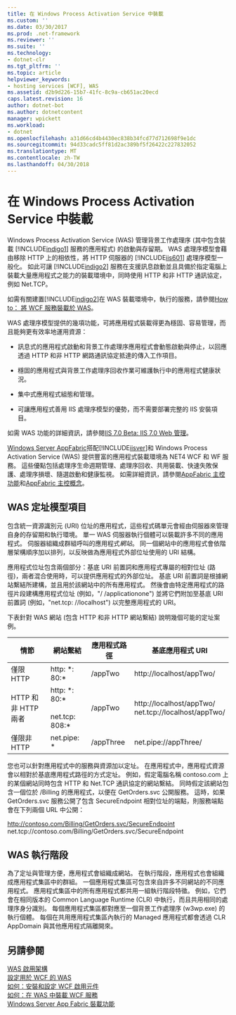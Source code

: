 ```yaml
---
title: 在 Windows Process Activation Service 中裝載
ms.custom: ''
ms.date: 03/30/2017
ms.prod: .net-framework
ms.reviewer: ''
ms.suite: ''
ms.technology:
- dotnet-clr
ms.tgt_pltfrm: ''
ms.topic: article
helpviewer_keywords:
- hosting services [WCF], WAS
ms.assetid: d2b9d226-15b7-41fc-8c9a-cb651ac20ecd
caps.latest.revision: 16
author: dotnet-bot
ms.author: dotnetcontent
manager: wpickett
ms.workload:
- dotnet
ms.openlocfilehash: a31d66cd4b4430ec838b34fcd77d712698f9e1dc
ms.sourcegitcommit: 94d33cadc5ff81d2ac389bf5f26422c227832052
ms.translationtype: MT
ms.contentlocale: zh-TW
ms.lasthandoff: 04/30/2018
---
```

# <a name="hosting-in-windows-process-activation-service"></a>在 Windows Process Activation Service 中裝載
Windows Process Activation Service (WAS) 管理背景工作處理序 (其中包含裝載 [!INCLUDE[indigo1](../../../../includes/indigo1-md.md)] 服務的應用程式) 的啟動與存留期。 WAS 處理序模型會藉由移除 HTTP 上的相依性，將 HTTP 伺服器的 [!INCLUDE[iis601](../../../../includes/iis601-md.md)] 處理序模型一般化。 如此可讓 [!INCLUDE[indigo2](../../../../includes/indigo2-md.md)] 服務在支援訊息啟動並且具備於指定電腦上裝載大量應用程式之能力的裝載環境中，同時使用 HTTP 和非 HTTP 通訊協定，例如 Net.TCP。  
  
 如需有關建置[!INCLUDE[indigo2](../../../../includes/indigo2-md.md)]在 WAS 裝載環境中，執行的服務，請參閱[How to： 將 WCF 服務裝載於 WAS](../../../../docs/framework/wcf/feature-details/how-to-host-a-wcf-service-in-was.md)。  
  
 WAS 處理序模型提供的幾項功能，可將應用程式裝載得更為穩固、容易管理，而且能夠更有效率地運用資源：  
  
-   訊息式的應用程式啟動和背景工作處理序應用程式會動態啟動與停止，以回應透過 HTTP 和非 HTTP 網路通訊協定抵達的傳入工作項目。  
  
-   穩固的應用程式與背景工作處理序回收作業可維護執行中的應用程式健康狀況。  
  
-   集中式應用程式組態和管理。  
  
-   可讓應用程式善用 IIS 處理序模型的優勢，而不需要部署完整的 IIS 安裝項目。  
  
 如需 WAS 功能的詳細資訊，請參閱[IIS 7.0 Beta: IIS 7.0 Web 管理](../../../../docs/framework/wcf/feature-details/hosting-in-windows-process-activation-service.md)。  
  
 [Windows Server AppFabric](http://go.microsoft.com/fwlink/?LinkId=196496)搭配[!INCLUDE[iisver](../../../../includes/iisver-md.md)]和 Windows Process Activation Service (WAS) 提供豐富的應用程式裝載環境為 NET4 WCF 和 WF 服務。 這些優點包括處理序生命週期管理、處理序回收、共用裝載、快速失敗保護、處理序損壞、隨選啟動和健康監視。 如需詳細資訊，請參閱[AppFabric 主控功能](http://go.microsoft.com/fwlink/?LinkId=196494)和[AppFabric 主控概念](http://go.microsoft.com/fwlink/?LinkId=196495)。  
  
## <a name="elements-of-the-was-addressing-model"></a>WAS 定址模型項目  
 包含統一資源識別元 (URI) 位址的應用程式，這些程式碼單元會經由伺服器來管理自身的存留期和執行環境。 單一 WAS 伺服器執行個體可以裝載許多不同的應用程式。 伺服器組織成群組呼叫的應用程式*網站*。 同一個網站中的應用程式會依階層架構順序加以排列，以反映做為應用程式外部位址使用的 URI 結構。  
  
 應用程式位址包含兩個部分：基底 URI 前置詞和應用程式專屬的相對位址 (路徑)，兩者混合使用時，可以提供應用程式的外部位址。 基底 URI 前置詞是根據網站繫結所建構，並且用於該網站中的所有應用程式。 然後會由特定應用程式的路徑片段建構應用程式位址 (例如，"/ /applicationone") 並將它們附加至基底 URI 前置詞 (例如，"net.tcp: //localhost") 以完整應用程式的 URI。  
  
 下表針對 WAS 網站 (包含 HTTP 和非 HTTP 網站繫結) 說明幾個可能的定址案例。  
  
|情節|網站繫結|應用程式路徑|基底應用程式 URI|  
|--------------|-------------------|----------------------|---------------------------|  
|僅限 HTTP|http: *: 80:\*|/appTwo|http://localhost/appTwo/|  
|HTTP 和非 HTTP 兩者|http: *: 80:\*<br /><br /> net.tcp: 808:\*|/appTwo|http://localhost/appTwo/<br />net.tcp://localhost/appTwo/|  
|僅限非 HTTP|net.pipe: *|/appThree|net.pipe://appThree/|  
  
 您也可以針對應用程式中的服務與資源加以定址。 在應用程式中，應用程式資源會以相對於基底應用程式路徑的方式定址。 例如，假定電腦名稱 contoso.com 上的某個網站同時包含 HTTP 和 Net.TCP 通訊協定的網站繫結。 同時假定該網站包含一個位於 /Billing 的應用程式，以便在 GetOrders.svc 公開服務。 這時，如果 GetOrders.svc 服務公開了包含 SecureEndpoint 相對位址的端點，則服務端點會在下列兩個 URL 中公開：  
  
 http://contoso.com/Billing/GetOrders.svc/SecureEndpoint  
net.tcp://contoso.com/Billing/GetOrders.svc/SecureEndpoint  
  
## <a name="the-was-runtime"></a>WAS 執行階段  
 為了定址與管理方便，應用程式會組織成網站。 在執行階段，應用程式也會組織成應用程式集區中的群組。 一個應用程式集區可包含來自許多不同網站的不同應用程式。 應用程式集區中的所有應用程式都共用一組執行階段特徵。 例如，它們會在相同版本的 Common Language Runtime (CLR) 中執行，而且共用相同的處理序身分識別。 每個應用程式集區都對應至一個背景工作處理序 (w3wp.exe) 的執行個體。 每個在共用應用程式集區內執行的 Managed 應用程式都會透過 CLR AppDomain 與其他應用程式隔離開來。  
  
## <a name="see-also"></a>另請參閱  
 [WAS 啟用架構](../../../../docs/framework/wcf/feature-details/was-activation-architecture.md)  
 [設定用於 WCF 的 WAS](../../../../docs/framework/wcf/feature-details/configuring-the-wpa--service-for-use-with-wcf.md)  
 [如何：安裝和設定 WCF 啟用元件](../../../../docs/framework/wcf/feature-details/how-to-install-and-configure-wcf-activation-components.md)  
 [如何：在 WAS 中裝載 WCF 服務](../../../../docs/framework/wcf/feature-details/how-to-host-a-wcf-service-in-was.md)  
 [Windows Server App Fabric 裝載功能](http://go.microsoft.com/fwlink/?LinkId=201276)
